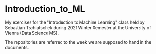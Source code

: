 # Introduction_to_ML
My exercises for the "Introduction to Machine Learning" class held by Sebastian Tschiatschek during 2021 Winter Semester at the University of Vienna (Data Science MS).


The repositories are referred to the week we are supposed to hand in the documents.
